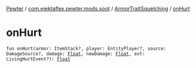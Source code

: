[Pewter](../../index.md) / [com.ejektaflex.pewter.mods.soot](../index.md) / [ArmorTraitSquelching](index.md) / [onHurt](./on-hurt.md)

# onHurt

`fun onHurt(armor: ItemStack?, player: EntityPlayer?, source: DamageSource?, damage: `[`Float`](https://kotlinlang.org/api/latest/jvm/stdlib/kotlin/-float/index.html)`, newDamage: `[`Float`](https://kotlinlang.org/api/latest/jvm/stdlib/kotlin/-float/index.html)`, evt: LivingHurtEvent?): `[`Float`](https://kotlinlang.org/api/latest/jvm/stdlib/kotlin/-float/index.html)